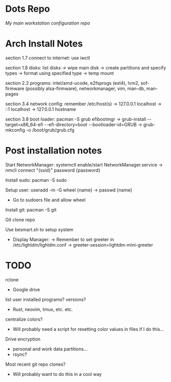 # Dots Repo
*My main workstation configuration repo*

# Arch Install Notes
section 1.7 connect to internet: use iwctl

section 1.8 disks: list disks -> wipe main disk -> create partitions and specify types -> format using specified type -> temp mount

section 2.2 programs: intel/amd-ucode, e2fsprogs (ext4), lvm2, sof-firmware (possibly alsa-firmware), networkmanager, vim, man-db, man-pages

section 3.4 network config: remember /etc/host(s) -> 127.0.0.1 localhost -> ::1 localhost -> 127.0.0.1 hostname

section 3.8 boot loader: pacman -S grub efibootmgr -> grub-install --target=x86_64-efi --efi-directory=boot --bootloader-id=GRUB -> grub-mkconfig -o /boot/grub/grub.cfg

# Post installation notes
Start NetworkManager: systemctl enable/start NetworkManager.service -> nmcli connect "{ssid}" password {password}

Install sudo: pacman -S sudo

Setup user: useradd -m -G wheel {name} -> passwd {name}
- Go to sudoers file and allow wheel 

Install git: pacman -S git

Git clone repo

Use besmart.sh to setup system
- Display Manager: -> Remember to set greeter in /etc/lightdm/lightdm.conf -> greeter-session=lightdm-mini-greeter

# TODO
rclone
- Google drive

list user installed programs? versions?
- Rust, neovim, tmux, etc. etc.

centralize colors?
- Will probably need a script for resetting color values in files if I do this...

Drive encryption
- personal and work data partitions...
- rsync?

Most recent git repo clones?
- Will probably want to do this in a cool way
